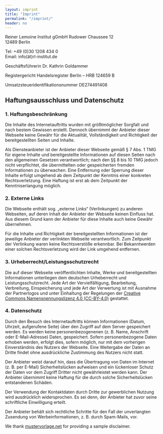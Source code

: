 ```yaml
---
layout: imprint
title: "Imprint"
permalink: "/imprint/"
header: no
---
```



<span class="imprint__heading">Reiner Lemoine Institut gGmbH</span>
Rudower Chaussee 12<br>
12489 Berlin

Tel: +49 (0)30 1208 434 0<br>
Email: info(ät)rl-institut.de

<span class="imprint__heading">Geschäftsführerin</span>
Dr. Kathrin Goldammer

<span class="imprint__heading">Registergericht</span>
Handelsregister Berlin – HRB 124659 B

<span class="imprint__heading">Umsatzsteueridentifikationsnummer</span>
DE274491408

## Haftungsausschluss und Datenschutz

### 1. Haftungsbeschränkung

Die Inhalte des Internetauftritts wurden mit größtmöglicher Sorgfalt und nach bestem Gewissen erstellt. Dennoch übernimmt der Anbieter dieser Webseite keine Gewähr für die Aktualität, Vollständigkeit und Richtigkeit der bereitgestellten Seiten und Inhalte.

Als Diensteanbieter ist der Anbieter dieser Webseite gemäß § 7 Abs. 1 TMG für eigene Inhalte und bereitgestellte Informationen auf diesen Seiten nach den allgemeinen Gesetzen verantwortlich; nach den §§ 8 bis 10 TMG jedoch nicht verpflichtet, die übermittelten oder gespeicherten fremden Informationen zu überwachen. Eine Entfernung oder Sperrung dieser Inhalte erfolgt umgehend ab dem Zeitpunkt der Kenntnis einer konkreten Rechtsverletzung. Eine Haftung ist erst ab dem Zeitpunkt der Kenntniserlangung möglich.

### 2. Externe Links

Die Webseite enthält sog. „externe Links“ (Verlinkungen) zu anderen Webseiten, auf deren Inhalt der Anbieter der Webseite keinen Einfluss hat. Aus diesem Grund kann der Anbieter für diese Inhalte auch keine Gewähr übernehmen.

Für die Inhalte und Richtigkeit der bereitgestellten Informationen ist der jeweilige Anbieter der verlinkten Webseite verantwortlich. Zum Zeitpunkt der Verlinkung waren keine Rechtsverstöße erkennbar. Bei Bekanntwerden einer solchen Rechtsverletzung wird der Link umgehend entfernen.

### 3. Urheberrecht/Leistungsschutzrecht

Die auf dieser Webseite veröffentlichten Inhalte, Werke und bereitgestellten Informationen unterliegen dem deutschen Urheberrecht und Leistungsschutzrecht. Jede Art der Vervielfältigung, Bearbeitung, Verbreitung, Einspeicherung und jede Art der Verwertung ist mit Ausnahme der Partnerlogos und unter Einhaltung der Regelungen der [Creative Commons Namensnennungslizenz 4.0 (CC-BY-4.0)](https://creativecommons.org/licenses/by/4.0/) gestattet.

### 4. Datenschutz

Durch den Besuch des Internetauftritts können Informationen (Datum, Uhrzeit, aufgerufene Seite) über den Zugriff auf dem Server gespeichert werden. Es werden keine personenbezogenenen (z. B. Name, Anschrift oder E-Mail-Adresse) Daten, gespeichert.
Sofern personenbezogene Daten erhoben werden, erfolgt dies, sofern möglich, nur mit dem vorherigen Einverständnis des Nutzers der Webseite. Eine Weitergabe der Daten an Dritte findet ohne ausdrückliche Zustimmung des Nutzers nicht statt.

Der Anbieter weist darauf hin, dass die Übertragung von Daten im Internet (z. B. per E-Mail) Sicherheitslücken aufweisen und ein lückenloser Schutz der Daten vor dem Zugriff Dritter nicht gewährleistet werden kann. Der Anbieter übernimmt keine Haftung für die durch solche Sicherheitslücken entstandenen Schäden.

Der Verwendung der Kontaktdaten durch Dritte zur gewerblichen Nutzung wird ausdrücklich widersprochen. Es sei denn, der Anbieter hat zuvor seine schriftliche Einwilligung erteilt.

Der Anbieter behält sich rechtliche Schritte für den Fall der unverlangten Zusendung von Werbeinformationen, z. B. durch Spam-Mails, vor.

<p class="imprint__small">We thank <a href="https://www.mustervorlage.net/">mustervorlage.net</a> for providing a sample disclaimer.</p>







	

	

	
	 

